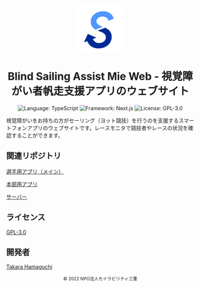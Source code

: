 <div align="center">
<a href="https://github.com/takara2314/bsam-web">
    <img src="./public/logo.svg" width="128" height="128" alt="logo" />
</a>

# Blind Sailing Assist Mie Web - 視覚障がい者帆走支援アプリのウェブサイト

![Language: TypeScript](https://img.shields.io/badge/Language-TypeScript-3178c6?style=for-the-badge&logo=typescript)
![Framework: Next.js](https://img.shields.io/badge/Framework-Next.js-000000?style=for-the-badge&logo=next.js)
![License: GPL-3.0](https://img.shields.io/badge/License-GPL%203.0-bd0000?style=for-the-badge)

</div>

視覚障がいをお持ちの方がセーリング（ヨット競技）を行うのを支援するスマートフォンアプリのウェブサイトです。レースモニタで競技者やレースの状況を確認することができます。

## 関連リポジトリ

[選手用アプリ（メイン）](https://github.com/takara2314/bsam)

[本部用アプリ](https://github.com/takara2314/bsam-admin)

[サーバー](https://github.com/takara2314/bsam-server)

## ライセンス

[GPL-3.0](./LICENSE)

## 開発者

[Takara Hamaguchi](https://github.com/takara2314)

<div align="center">
<small>
© 2022 NPO法人セイラビリティ三重
</small>
</div>
